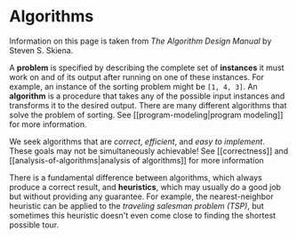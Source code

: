# Algorithms

Information on this page is taken from _The Algorithm Design Manual_ by Steven
S. Skiena.

A **problem** is specified by describing the complete set of **instances** it
must work on and of its output after running on one of these instances. For
example, an instance of the sorting problem might be `[1, 4, 3]`. An
**algorithm** is a procedure that takes any of the possible input instances and
transforms it to the desired output. There are many different algorithms that
solve the problem of sorting. See [[program-modeling|program modeling]] for more
information.

We seek algorithms that are _correct_, _efficient_, and _easy to implement_.
These goals may not be simultaneously achievable! See [[correctness]] and
[[analysis-of-algorithms|analysis of algorithms]] for more information

There is a fundamental difference between algorithms, which always produce a
correct result, and **heuristics**, which may usually do a good job but without
providing any guarantee. For example, the nearest-neighbor heuristic can be
applied to the _traveling salesman problem (TSP)_, but sometimes this heuristic
doesn't even come close to finding the shortest possible tour.
